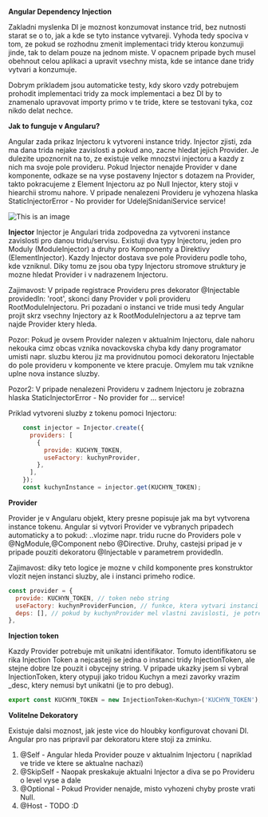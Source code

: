 **Angular Dependency Injection**

Zakladni myslenka DI je moznost konzumovat instance trid, bez nutnosti starat se o to, jak a kde se tyto instance vytvareji.
Vyhoda tedy spociva v tom, ze pokud se rozhodnu zmenit implementaci tridy kterou konzumuji jinde, tak to delam pouze na jednom miste.
V opacnem pripade bych musel obehnout celou aplikaci a upravit vsechny mista, kde se intance dane tridy vytvari a konzumuje.

Dobrym prikladem jsou automaticke testy, kdy skoro vzdy potrebujem prohodit implementaci tridy za mock implementaci a bez DI
by to znamenalo upravovat importy primo v te tride, ktere se testovani tyka, coz nikdo delat nechce.

**Jak to funguje v Angularu?**

Angular zada prikaz Injectoru k vytvoreni instance tridy. Injector zjisti, zda ma dana trida nejake zavislosti a pokud ano,
zacne hledat jejich Provider. Je dulezite upoznornit na to, ze existuje velke mnozstvi injectoru a kazdy z nich ma svoje pole provideru.
Pokud Injector nenajde Provider v dane komponente, odkaze se na vyse postaveny Injector s dotazem na Provider, takto pokracujeme z Element Injectoru az po
Null Injector, ktery stoji v hiearchii stromu nahore. V pripade nenalezeni Provideru je vyhozena hlaska StaticInjectorError - No provider for UdelejSnidaniService service!

![This is an image](https://i.ibb.co/GnyGZFd/injector.png)

**Injector**
Injector je Angulari trida zodpovedna za vytvoreni instance zavislosti pro danou tridu/servisu.
Existuji dva typy Injectoru, jeden pro Moduly (ModuleInjector) a druhy pro Komponenty a Direktivy (ElementInjector).
Kazdy Injector dostava sve pole Provideru podle toho, kde vzniknul. Diky tomu ze jsou oba typy Injectoru stromove struktury
je mozne hledat Provider i v nadrazenem Injectoru.

Zajimavost:
V pripade registrace Provideru pres dekorator @Injectable providedIn: 'root', skonci dany Provider v poli provideru RootModuleInjectoru.
Pri pozadani o instanci ve tride musi tedy Angular projit skrz vsechny Injectory az k RootModuleInjectoru a az teprve tam najde Provider ktery hleda.

Pozor:
Pokud je ovsem Provider nalezen v aktualnim Injectoru, dale nahoru nekouka cimz obcas vznika novackovska chyba kdy dany programator umisti napr. sluzbu kterou jiz ma providnutou pomoci dekoratoru Injectable do pole provideru v komponente ve ktere pracuje. Omylem mu tak vznikne uplne nova instance sluzby.

Pozor2:
V pripade nenalezeni Provideru v zadnem Injectoru je zobrazna hlaska StaticInjectorError - No provider for ... service!

Priklad vytvoreni sluzby z tokenu pomoci Injectoru:

```javascript
    const injector = Injector.create({
      providers: [
        {
          provide: KUCHYN_TOKEN,
          useFactory: kuchynProvider,
        },
      ],
    });
    const kuchynInstance = injector.get(KUCHYN_TOKEN);
```

**Provider**

Provider je v Angularu objekt, ktery presne popisuje jak ma byt vytvorena instance tokenu. Angular si vytvori Provider ve vybranych pripadech automaticky a to pokud: ..vlozime napr. tridu rucne do Providers pole v @NgModule,@Component nebo @Directive. Druhy, castejsi pripad je v pripade pouziti dekoratoru @Injectable v parametrem providedIn.

Zajimavost: diky teto logice je mozne v child komponente pres konstruktor vlozit nejen instanci sluzby, ale
i instanci primeho rodice.

```javascript
const provider = {
  provide: KUCHYN_TOKEN, // token nebo string
  useFactory: kuchynProviderFuncion, // funkce, ktera vytvari instanci
  deps: [], // pokud by kuchynProvider mel vlastni zavislosti, je potreba je uvest zde
},
```

**Injection token**

Kazdy Provider potrebuje mit unikatni identifikator. Tomuto identifikatoru se rika Injection Token a nejcasteji se jedna o instanci tridy
InjectionToken, ale stejne dobre lze pouzit i obycejny string. V pripade ukazky jsem si vybral InjectionToken, ktery otypuji jako tridou Kuchyn a mezi zavorky vrazim \_desc, ktery nemusi byt unikatni (je to pro debug).

```javascript
export const KUCHYN_TOKEN = new InjectionToken<Kuchyn>('KUCHYN_TOKEN');
```

**Volitelne Dekoratory**

Existuje dalsi moznost, jak jeste vice do hloubky konfigurovat chovani DI. Angular pro nas pripravil par dekoratoru ktere stoji za zminku.

1. @Self - Angular hleda Provider pouze v aktualnim Injectoru ( napriklad ve tride ve ktere se aktualne nachazi)
2. @SkipSelf - Naopak preskakuje aktualni Injector a diva se po Provideru o level vyse a dale
3. @Optional - Pokud Provider nenajde, misto vyhozeni chyby proste vrati Null.
4. @Host - TODO :D
